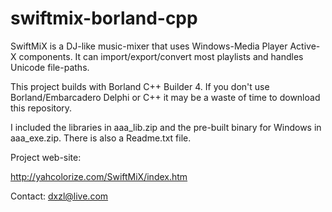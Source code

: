 # swiftmix-borland-cpp
SwiftMiX is a DJ-like music-mixer that uses Windows-Media Player Active-X components. It can import/export/convert most playlists and handles Unicode file-paths.

This project builds with Borland C++ Builder 4. If you don't use Borland/Embarcadero Delphi or
C++ it may be a waste of time to download this repository.

I included the libraries in aaa_lib.zip and the pre-built binary for Windows in aaa_exe.zip. There is also a
Readme.txt file.

Project web-site:

http://yahcolorize.com/SwiftMiX/index.htm

Contact: dxzl@live.com
